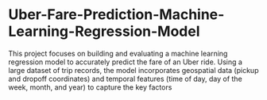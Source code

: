 # Uber-Fare-Prediction-Machine-Learning-Regression-Model
This project focuses on building and evaluating a machine learning regression model to accurately predict the fare of an Uber ride. Using a large dataset of trip records, the model incorporates geospatial data (pickup and dropoff coordinates) and temporal features (time of day, day of the week, month, and year) to capture the key factors 
